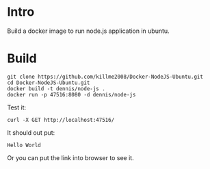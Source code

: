 
# Intro

Build a docker image to run node.js application in ubuntu.

# Build

```
git clone https://github.com/killme2008/Docker-NodeJS-Ubuntu.git
cd Docker-NodeJS-Ubuntu.git
docker build -t dennis/node-js .
docker run -p 47516:8080 -d dennis/node-js
```

Test it:

```
curl -X GET http://localhost:47516/
```
It should out put:

```
Hello World
```

Or you can put the link into browser to see it.
